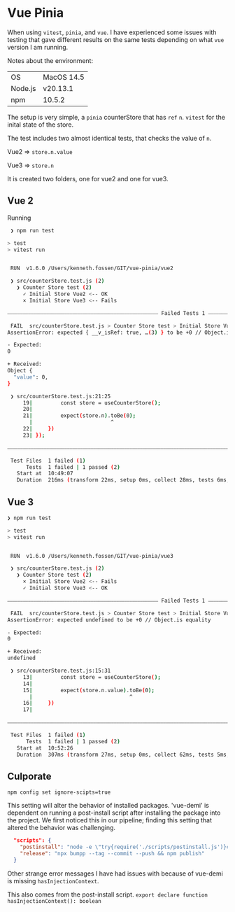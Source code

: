 # Vue Pinia

When using `vitest`, `pinia`, and `vue`. 
I have experienced some issues with testing that gave different results on the same tests depending on what `vue` version I am running.

Notes about the environment:

| | | 
| --- | --- |
| OS | MacOS 14.5 |
| Node.js | v20.13.1 |
| npm | 10.5.2 |

The setup is very simple, a `pinia` counterStore that has `ref` `n`.
`vitest` for the inital state of the store.

The test includes two almost identical tests, that checks the value of `n`.

Vue2 => `store.n.value`

Vue3 => `store.n` 

It is created two folders, one for vue2 and one for vue3.

## Vue 2

Running 

```sh
 ❯ npm run test

> test
> vitest run


 RUN  v1.6.0 /Users/kenneth.fossen/GIT/vue-pinia/vue2

 ❯ src/counterStore.test.js (2)
   ❯ Counter Store test (2)
     ✓ Initial Store Vue2 <-- OK
     × Initial Store Vue3 <-- Fails

⎯⎯⎯⎯⎯⎯⎯⎯⎯⎯⎯⎯⎯⎯⎯⎯⎯⎯⎯⎯⎯⎯⎯⎯⎯⎯⎯⎯⎯⎯⎯⎯⎯⎯⎯⎯⎯⎯⎯⎯⎯⎯⎯⎯⎯⎯⎯⎯⎯⎯⎯⎯⎯⎯⎯⎯⎯⎯ Failed Tests 1 ⎯⎯⎯⎯⎯⎯⎯⎯⎯⎯⎯⎯⎯⎯⎯⎯⎯⎯⎯⎯⎯⎯⎯⎯⎯⎯⎯⎯⎯⎯⎯⎯⎯⎯⎯⎯⎯⎯⎯⎯⎯⎯⎯⎯⎯⎯⎯⎯⎯⎯⎯⎯⎯⎯⎯⎯⎯⎯

 FAIL  src/counterStore.test.js > Counter Store test > Initial Store Vue3
AssertionError: expected { __v_isRef: true, …(3) } to be +0 // Object.is equality

- Expected: 
0

+ Received: 
Object {
  "value": 0,
}

 ❯ src/counterStore.test.js:21:25
     19|         const store = useCounterStore();
     20|         
     21|         expect(store.n).toBe(0);
       |                         ^
     22|     })
     23| });

⎯⎯⎯⎯⎯⎯⎯⎯⎯⎯⎯⎯⎯⎯⎯⎯⎯⎯⎯⎯⎯⎯⎯⎯⎯⎯⎯⎯⎯⎯⎯⎯⎯⎯⎯⎯⎯⎯⎯⎯⎯⎯⎯⎯⎯⎯⎯⎯⎯⎯⎯⎯⎯⎯⎯⎯⎯⎯⎯⎯⎯⎯⎯⎯⎯⎯⎯⎯⎯⎯⎯⎯⎯⎯⎯⎯⎯⎯⎯⎯⎯⎯⎯⎯⎯⎯⎯⎯⎯⎯⎯⎯⎯⎯⎯⎯⎯⎯⎯⎯⎯⎯⎯⎯⎯⎯⎯⎯⎯⎯⎯⎯⎯⎯⎯⎯⎯⎯⎯⎯⎯⎯⎯⎯⎯⎯[1/1]⎯

 Test Files  1 failed (1)
      Tests  1 failed | 1 passed (2)
   Start at  10:49:07
   Duration  216ms (transform 22ms, setup 0ms, collect 28ms, tests 6ms, environment 0ms, prepare 55ms)

```

## Vue 3

```sh
❯ npm run test

> test
> vitest run


 RUN  v1.6.0 /Users/kenneth.fossen/GIT/vue-pinia/vue3

 ❯ src/counterStore.test.js (2)
   ❯ Counter Store test (2)
     × Initial Store Vue2 <-- Fails
     ✓ Initial Store Vue3 <-- OK

⎯⎯⎯⎯⎯⎯⎯⎯⎯⎯⎯⎯⎯⎯⎯⎯⎯⎯⎯⎯⎯⎯⎯⎯⎯⎯⎯⎯⎯⎯⎯⎯⎯⎯⎯⎯⎯⎯⎯⎯⎯⎯⎯⎯⎯⎯⎯⎯⎯⎯⎯⎯⎯⎯⎯⎯⎯⎯ Failed Tests 1 ⎯⎯⎯⎯⎯⎯⎯⎯⎯⎯⎯⎯⎯⎯⎯⎯⎯⎯⎯⎯⎯⎯⎯⎯⎯⎯⎯⎯⎯⎯⎯⎯⎯⎯⎯⎯⎯⎯⎯⎯⎯⎯⎯⎯⎯⎯⎯⎯⎯⎯⎯⎯⎯⎯⎯⎯⎯⎯

 FAIL  src/counterStore.test.js > Counter Store test > Initial Store Vue2
AssertionError: expected undefined to be +0 // Object.is equality

- Expected: 
0

+ Received: 
undefined

 ❯ src/counterStore.test.js:15:31
     13|         const store = useCounterStore();
     14|         
     15|         expect(store.n.value).toBe(0);
       |                               ^
     16|     })
     17| 

⎯⎯⎯⎯⎯⎯⎯⎯⎯⎯⎯⎯⎯⎯⎯⎯⎯⎯⎯⎯⎯⎯⎯⎯⎯⎯⎯⎯⎯⎯⎯⎯⎯⎯⎯⎯⎯⎯⎯⎯⎯⎯⎯⎯⎯⎯⎯⎯⎯⎯⎯⎯⎯⎯⎯⎯⎯⎯⎯⎯⎯⎯⎯⎯⎯⎯⎯⎯⎯⎯⎯⎯⎯⎯⎯⎯⎯⎯⎯⎯⎯⎯⎯⎯⎯⎯⎯⎯⎯⎯⎯⎯⎯⎯⎯⎯⎯⎯⎯⎯⎯⎯⎯⎯⎯⎯⎯⎯⎯⎯⎯⎯⎯⎯⎯⎯⎯⎯⎯⎯⎯⎯⎯⎯⎯⎯[1/1]⎯

 Test Files  1 failed (1)
      Tests  1 failed | 1 passed (2)
   Start at  10:52:26
   Duration  307ms (transform 27ms, setup 0ms, collect 62ms, tests 5ms, environment 0ms, prepare 81ms)
```

## Culporate


`npm config set ignore-scipts=true`


This setting will alter the behavior of installed packages.
'vue-demi' is dependent on running a post-install script after installing the package into the project.
We first noticed this in our pipeline; finding this setting that altered the behavior was challenging.

```json
  "scripts": {
    "postinstall": "node -e \"try{require('./scripts/postinstall.js')}catch(e){}\"",
    "release": "npx bumpp --tag --commit --push && npm publish"
  }
```

Other strange error messages I have had issues with because of vue-demi is missing `hasInjectionContext`.

This also comes from the post-install script.
`export declare function hasInjectionContext(): boolean`
